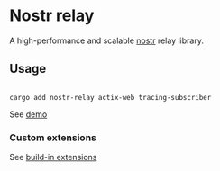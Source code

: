 # Nostr relay

A high-performance and scalable [nostr](https://github.com/nostr-protocol/nostr) relay library.

## Usage

```shell

cargo add nostr-relay actix-web tracing-subscriber

```

See [demo](./examples/demo.rs)

### Custom extensions

See [build-in extensions](./src/extensions/)
